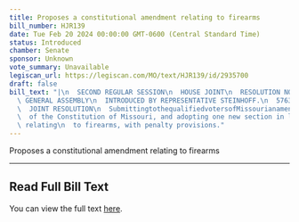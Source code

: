 ```yaml
---
title: Proposes a constitutional amendment relating to firearms
bill_number: HJR139
date: Tue Feb 20 2024 00:00:00 GMT-0600 (Central Standard Time)
status: Introduced
chamber: Senate
sponsor: Unknown
vote_summary: Unavailable
legiscan_url: https://legiscan.com/MO/text/HJR139/id/2935700
draft: false
bill_text: "|\n  SECOND REGULAR SESSION\n  HOUSE JOINT\n  RESOLUTION NO. 139\n  102ND\
  \ GENERAL ASSEMBLY\n  INTRODUCED BY REPRESENTATIVE STEINHOFF.\n  5763H.01I DANARADEMANMILLER,ChiefClerk\n\
  \  JOINT RESOLUTION\n  SubmittingtothequalifiedvotersofMissourianamendmentrepealingSection23ofArticleI\n\
  \  of the Constitution of Missouri, and adopting one new section in lieu thereof\
  \ relating\n  to firearms, with penalty provisions."
---
```

Proposes a constitutional amendment relating to firearms

---

## Read Full Bill Text

You can view the full text [here](https://legiscan.com/MO/text/HJR139/id/2935700).
